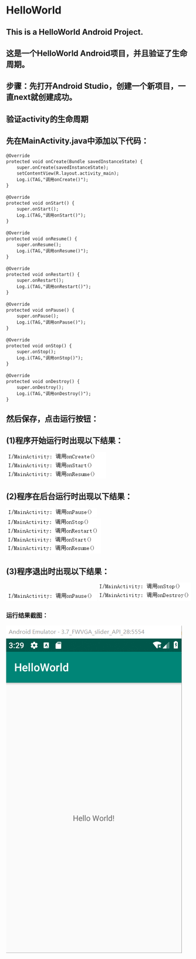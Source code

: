 # HelloWorld
## This is a HelloWorld Android Project.
## 这是一个HelloWorld Android项目，并且验证了生命周期。
## 步骤：先打开Android Studio，创建一个新项目，一直next就创建成功。
## 验证activity的生命周期
## 先在MainActivity.java中添加以下代码：
    @Override
    protected void onCreate(Bundle savedInstanceState) {
        super.onCreate(savedInstanceState);
        setContentView(R.layout.activity_main);
        Log.i(TAG,"调用onCreate()");
    }
    
    @Override
    protected void onStart() {
        super.onStart();
        Log.i(TAG,"调用onStart()");
    }
    
    @Override
    protected void onResume() {
        super.onResume();
        Log.i(TAG,"调用onResume()");
    }
    
    @Override
    protected void onRestart() {
        super.onRestart();
        Log.i(TAG,"调用onRestart()");
    }

    @Override
    protected void onPause() {
        super.onPause();
        Log.i(TAG,"调用onPause()");
    }

    @Override
    protected void onStop() {
        super.onStop();
        Log.i(TAG,"调用onStop()");
    }
    
    @Override
    protected void onDestroy() {
        super.onDestroy();
        Log.i(TAG,"调用onDestroy()");
    }

## 然后保存，点击运行按钮：
## (1)程序开始运行时出现以下结果：
![](https://github.com/dj-jun/HelloWorld/blob/master/images/1.png)
## (2)程序在后台运行时出现以下结果：
![](https://github.com/dj-jun/HelloWorld/blob/master/images/2.png)
![](https://github.com/dj-jun/HelloWorld/blob/master/images/3.png)
## (3)程序退出时出现以下结果：
![](https://github.com/dj-jun/HelloWorld/blob/master/images/2.png)
![](https://github.com/dj-jun/HelloWorld/blob/master/images/4.png)
### 运行结果截图：
![](https://github.com/dj-jun/HelloWorld/blob/master/images/5.png)
